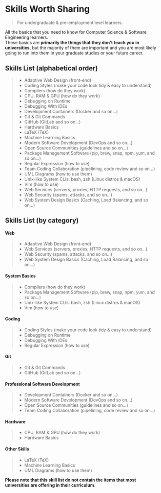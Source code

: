 # Skills Worth Sharing
> For undergraduate & pre-employment level learners.    

All the basics that you need to know for Computer Science &amp; Software Engineering learners.    
These basics are **primarily the things that they don't teach you in universities**, but the majority of them are 
important and you are most likely going to run into them in your graduate studies or your future career.

## Skills List (alphabetical order)
> * Adaptive Web Design (front-end)
> * Coding Styles (make your code look tidy & easy to understand)
> * Compilers (how do they work)
> * CPU, RAM & GPU (how do they work)
> * Debugging on Runtime
> * Debugging With IDEs
> * Development Containers (Docker and so on...)
> * Git & Git Commands
> * GitHub (GitLab and so on...)
> * Hardware Basics
> * LaTeX (TeX)
> * Machine Learning Basics
> * Modern Software Development (DevOps and so on...)
> * Open Source Communities (guidelines and so on...)
> * Package Management Software (pip, brew, snap, npm, yum, and so on...)
> * Regular Expression (how to use)
> * Team Coding Collaboration (pipelining, code review and so on...)
> * UML Diagrams (how to use them)
> * Unix-like System CLIs: bash, zsh (Linux distros & macOS)
> * Vim (how to use)
> * Web Services (servers, proxies, HTTP requests, and so on...)
> * Web Security (spams, attacks, and so on...)
> * Web System Design Basics (Caching, Load Balancing, and so on...)

## Skills List (by category)
#### Web
> * Adaptive Web Design (front-end)
> * Web Services (servers, proxies, HTTP requests, and so on...)
> * Web Security (spams, attacks, and so on...)
> * Web System Design Basics (Caching, Load Balancing, and so on...)
#### System Basics
> * Compilers (how do they work)
> * Package Management Software (pip, brew, snap, npm, yum, and so on...)
> * Unix-like System CLIs: bash, zsh (Linux distros & macOS)
> * Vim (how to use)
#### Coding
> * Coding Styles (make your code look tidy & easy to understand)
> * Debugging on Runtime
> * Debugging With IDEs
> * Regular Expression (how to use)
#### Git
> * Git & Git Commands
> * GitHub (GitLab and so on...)
#### Professional Software Development
> * Development Containers (Docker and so on...)
> * Modern Software Development (DevOps and so on...)
> * Open Source Communities (guidelines and so on...)
> * Team Coding Collaboration (pipelining, code review and so on...)
#### Hardware
> * CPU, RAM & GPU (how do they work)
> * Hardware Basics
#### Other Skills
> * LaTeX (TeX)
> * Machine Learning Basics
> * UML Diagrams (how to use them)


**Please note that this skill list do not contain the items that most universities are offering in their curriculum.**
